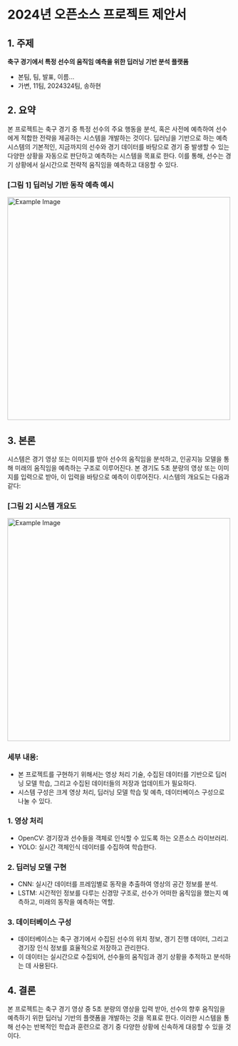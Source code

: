 # 2024년 오픈소스 프로젝트 제안서

## 1. 주제
**축구 경기에서 특정 선수의 움직임 예측을 위한 딥러닝 기반 분석 플랫폼**  
- 본팀, 팀, 발표, 이름...  
- 가변, 11팀, 2024324팀, 송하현

## 2. 요약
본 프로젝트는 축구 경기 중 특정 선수의 주요 행동을 분석, 혹은 사전에 예측하여 선수에게 적합한 전략을 제공하는 시스템을 개발하는 것이다. 딥러닝을 기반으로 하는 예측 시스템의 기본적인, 지금까지의 선수와 경기 데이터를 바탕으로 경기 중 발생할 수 있는 다양한 상황을 자동으로 판단하고 예측하는 시스템을 목표로 한다. 이를 통해, 선수는 경기 상황에서 실시간으로 전략적 움직임을 예측하고 대응할 수 있다.

### [그림 1] 딥러닝 기반 동작 예측 예시
<img src="C:\Users\demji\OneDrive\바탕 화면\오픈소스1.png" alt="Example Image" width="500"/>

## 3. 본론
시스템은 경기 영상 또는 이미지를 받아 선수의 움직임을 분석하고, 인공지능 모델을 통해 미래의 움직임을 예측하는 구조로 이루어진다. 본 경기도 5초 분량의 영상 또는 이미지를 입력으로 받아, 이 입력을 바탕으로 예측이 이루어진다. 시스템의 개요도는 다음과 같다:

### [그림 2] 시스템 개요도
<img src="C:\Users\demji\OneDrive\바탕 화면\오픈소스2.png" alt="Example Image" width="500"/>

### 세부 내용:
- 본 프로젝트를 구현하기 위해서는 영상 처리 기술, 수집된 데이터를 기반으로 딥러닝 모델 학습, 그리고 수집된 데이터들의 저장과 업데이트가 필요하다.
- 시스템 구성은 크게 영상 처리, 딥러닝 모델 학습 및 예측, 데이터베이스 구성으로 나눌 수 있다.

### 1. 영상 처리
- OpenCV: 경기장과 선수들을 객체로 인식할 수 있도록 하는 오픈소스 라이브러리.
- YOLO: 실시간 객체인식 데이터를 수집하여 학습한다.

### 2. 딥러닝 모델 구현
- CNN: 실시간 데이터를 프레임별로 동작을 추출하여 영상의 공간 정보를 분석.
- LSTM: 시간적인 정보를 다루는 신경망 구조로, 선수가 어떠한 움직임을 했는지 예측하고, 미래의 동작을 예측하는 역할.

### 3. 데이터베이스 구성
- 데이터베이스는 축구 경기에서 수집된 선수의 위치 정보, 경기 진행 데이터, 그리고 경기장 인식 정보를 효율적으로 저장하고 관리한다.
- 이 데이터는 실시간으로 수집되어, 선수들의 움직임과 경기 상황을 추적하고 분석하는 데 사용된다.

## 4. 결론
본 프로젝트는 축구 경기 영상 중 5초 분량의 영상을 입력 받아, 선수의 향후 움직임을 예측하기 위한 딥러닝 기반의 플랫폼을 개발하는 것을 목표로 한다. 이러한 시스템을 통해 선수는 반복적인 학습과 훈련으로 경기 중 다양한 상황에 신속하게 대응할 수 있을 것이다.
